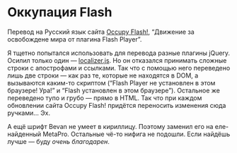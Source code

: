 # Оккупация Flash

Перевод на Русский язык сайта [Occupy Flash!](http://occupyflash.org/), “Движение за освобождене мира от плагина Flash Player”.

Я тщетно попытался использовать для перевода разные плагины jQuery. Осилил только один — [localizer.js](http://plugins.jquery.com/project/localizer). Но он отказался принимать сложные строки с апострофами и ссылками. Так что с помощью него переведено лишь две строки — как раз те, которые не находятся в DOM, а вызываются каким-то скриптом (“Flash Player не установлен в этом браузере! Ура!” и “Flash установлен в этом браузере”). Остальное же переведено тупо и грубо — прямо в HTML. Так что при каждом обновлении сайта Occupy Flash! придётся переносить изменения сюда ручками… Эх.

А ещё шрифт Bevan не умеет в кириллицу. Поэтому заменил его на еле-найденный MetaPro. Остальные чё-то нифига не подошли. Если найдёшь лучше — буду *очень благодарен*.
